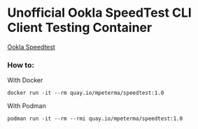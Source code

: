 # Unofficial Ookla SpeedTest CLI Client Testing Container
[Ookla Speedtest](https://www.speedtest.net/apps/cli)

### How to:
With Docker
```
docker run -it --rm quay.io/mpeterma/speedtest:1.0
```

With Podman
```
podman run -it --rm --rmi quay.io/mpeterma/speedtest:1.0
```
